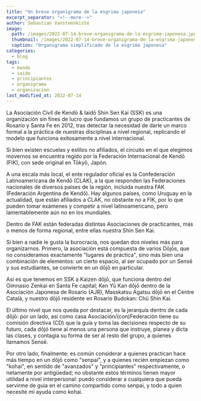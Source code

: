 ```yaml
---
title: "Un breve organigrama de la esgrima japonesa"
excerpt_separator: "<!--more-->"
author: Sebastian Vansteenkiste
image: 
  path: /images/2022-07-14-breve-organigrama-de-la-esgrima-japonesa.jpg
  thumbnail: /images/2022-07-14-breve-organigrama-de-la-esgrima-japonesa-400x200.jpg
  caption: "Organigrama simplificado de la esgrima japonesa"
categories:
  - blog
tags: 
  - kendo
  - iaido
  - principiantes
  - organigrama
  - organizacion
last_modified_at: 2022-07-14
---
```


La Asociación Civil de Kendō & Iaidō Shin Sen Kai (SSK) es una organización sin fines de lucro que fundamos un grupo de practicantes de Rosario y Santa Fe en 2012, tras detectar la necesidad de darle un marco formal a la práctica de nuestras disciplinas a nivel regional, replicando el modelo que funciona exitosamente a nivel internacional.

<!--more-->

Si bien existen escuelas y estilos no afiliados, el circuito en el que elegimos movernos se encuentra regido por la Federación Internacional de Kendō (FIK), con sede original en Tōkyō, Japón.

A una escala más local, el ente regulador oficial es la Confederación Latinoamericana de Kendō (CLAK), a la que responden las Federaciones nacionales de diversos países de la región, incluida nuestra FAK (Federación Argentina de Kendō). Hay algunos países, como Uruguay en la actualidad, que están afiliados a CLAK, no obstante no a FIK, por lo que pueden tomar exámenes y competir a nivel latinoamericano, pero lamentablemente aún no en los mundiales.

Dentro de FAK están federadas distintas Asociaciones de practicantes, más o menos de forma regional, entre ellas nuestra Shin Sen Kai.

Si bien a nadie le gusta la burocracia, nos quedan dos niveles más para organizarnos. Primero, la asociación está compuesta de varios Dōjōs, que no consideramos exactamente "lugares de práctica", sino más bien una combinación de elementos: un cierto espacio, al ser ocupado por un Sensē y sus estudiantes, se convierte en un dōjō en particular.

Así es que tenemos en SSK a Kaizen dōjō, que funciona dentro del Gimnasio Zenkai en Santa Fe capital; Ken Yū Kan dōjō dentro de la Asociación Japonesa de Rosario (AJR), Masskatsu Agatsu dōjō en el Centre Català, y nuestro dōjō residente en Rosario Budokan: Chū Shin Kai.

El último nivel que nos queda por destacar, es la jerarquía dentro de cada dōjō: por un lado, así como casa Asociación/(con)Federación tiene su comisión directiva (CD) que la guía y toma las decisiones respecto de su futuro, cada dōjō tiene al menos una persona que instruye, planea y dicta las clases, y contagia su forma de ser al resto del grupo, a quienes llamamos Sensē.

Por otro lado, finalmente: es común considerar a quienes practican hace más tiempo en un dōjō como "senpai", y a quienes recién empiezan como "kohai", en sentido de "avanzados" y "principiantes" respectivamente, o netamente por antigüedad; no obstante estos términos tienen mayor utilidad a nivel interpersonal: puedo considerar a cualquiera que pueda servirme de guía en el camino compartido como senpai, y todo a quien necesite mi ayuda como kohai.